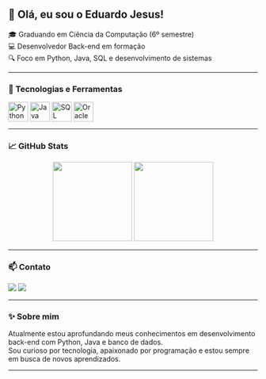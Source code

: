 ## 👋 Olá, eu sou o Eduardo Jesus!

🎓 Graduando em Ciência da Computação (6º semestre)  
💻 Desenvolvedor Back-end em formação  
🔍 Foco em Python, Java, SQL e desenvolvimento de sistemas  

---

### 🚀 Tecnologias e Ferramentas

<div style="display: inline_block">
  <img align="center" alt="Python" height="40" src="https://cdn.jsdelivr.net/gh/devicons/devicon/icons/python/python-original.svg"/>
  <img align="center" alt="Java" height="40" src="https://cdn.jsdelivr.net/gh/devicons/devicon/icons/java/java-original.svg"/>
  <img align="center" alt="SQL" height="40" src="https://cdn.jsdelivr.net/gh/devicons/devicon@latest/icons/azuresqldatabase/azuresqldatabase-original.svg"/>
  <img align="center" alt="Oracle" height="40" src="https://cdn.jsdelivr.net/gh/devicons/devicon/icons/oracle/oracle-original.svg"/>
</div>

---

### 📈 GitHub Stats

<div align="center">
  <img height="160em" src="https://github-readme-stats.vercel.app/api?username=EdwJezus&show_icons=true&count_private=true&hide_border=true&title_color=00fcff&icon_color=00fcff&text_color=C8D1D7&bg_color=0d1117"/>
  <img height="160em" src="https://github-readme-stats.vercel.app/api/top-langs/?username=EdwJezus&layout=compact&hide_border=true&title_color=ffffff&icon_color=66cc00&text_color=ffffff&bg_color=0d1117"/>
</div>

---

### 📫 Contato

<a href="https://www.linkedin.com/in/eduardojesusperes/"><img src="https://img.shields.io/badge/-LinkedIn-0e76a8?style=for-the-badge&logo=linkedin&logoColor=white"/></a>
<a href="https://www.instagram.com/eduardojezus/"><img src="https://img.shields.io/badge/-Instagram-E4405F?style=for-the-badge&logo=instagram&logoColor=white"/></a>

---

### ✨ Sobre mim

Atualmente estou aprofundando meus conhecimentos em desenvolvimento back-end com Python, Java e banco de dados.  
Sou curioso por tecnologia, apaixonado por programação e estou sempre em busca de novos aprendizados.  

---
